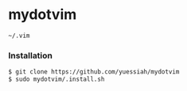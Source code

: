 # mydotvim
```
~/.vim
```

### Installation
```bash
$ git clone https://github.com/yuessiah/mydotvim
$ sudo mydotvim/.install.sh
```
